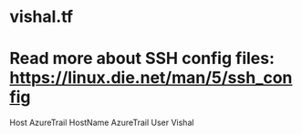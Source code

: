 # vishal.tf
# Read more about SSH config files: https://linux.die.net/man/5/ssh_config
Host AzureTrail
    HostName AzureTrail
    User Vishal